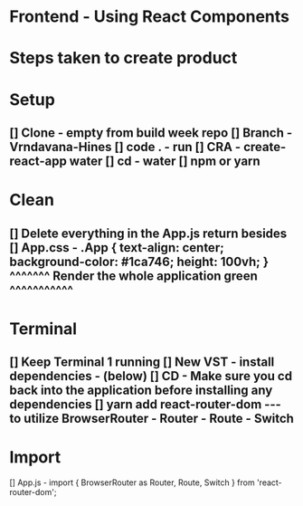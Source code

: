 # Frontend - Using React Components 

# Steps taken to create product

# Setup
[] Clone - empty from build week repo
[] Branch - Vrndavana-Hines
[] code .  - run
[] CRA - create-react-app water
[] cd - water
[] npm or yarn 
-----------------------------------------
# Clean
[] Delete everything in the App.js return besides <div className='app'>
[] App.css - .App {
  text-align: center;
  background-color: #1ca746;
  height: 100vh;
}
^^^^^^^ Render the whole application green ^^^^^^^^^^^
----------------------------------------
# Terminal
[] Keep Terminal 1 running
[] New VST - install dependencies - (below)
[] CD - Make sure you cd back into the application before installing any dependencies 
[] yarn add react-router-dom  --- to utilize BrowserRouter - Router - Route - Switch 
----------------------------------------
# Import
[] App.js - import { BrowserRouter as Router, Route, Switch } from 'react-router-dom';


